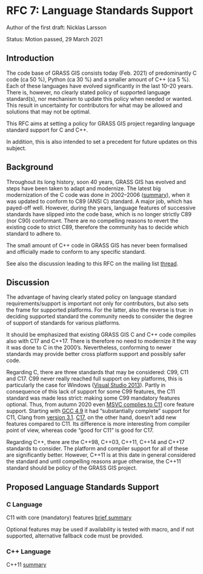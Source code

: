 # RFC 7: Language Standards Support

Author of the first draft: Nicklas Larsson

Status: Motion passed, 29 March 2021

## Introduction
The code base of GRASS GIS consists today (Feb. 2021) of predominantly C code (ca 50 %), Python (ca 30 %) and a smaller amount of C++ (ca 5 %). Each of these languages have evolved significantly in the last 10–20 years. There is, however, no clearly stated policy of supported language standard(s), nor mechanism to update this policy when needed or wanted. This result in uncertainty for contributors for what may be allowed and solutions that may not be optimal.

This RFC aims at setting a policy for GRASS GIS project regarding language standard support for C and C++.

In addition, this is also intended to set a precedent for future updates on this subject.

## Background
Throughout its long history, soon 40 years, GRASS GIS has evolved and steps have been taken to adapt and modernize. The latest big modernization of the C code was done in 2002–2006 ([summary](https://lists.osgeo.org/pipermail/grass-dev/2021-February/094955.html)), when it was updated to conform to C89 (ANSI C) standard. A major job, which has payed-off well. However, during the years, language features of successive standards have slipped into the code base, which is no longer strictly C89 (nor C90) conformant. There are no compelling reasons to revert the existing code to strict C89, therefore the community has to decide which standard to adhere to.

The small amount of C++ code in GRASS GIS has never been formalised and officially made to conform to any specific standard.

See also the discussion leading to this RFC on the mailing list [thread](https://lists.osgeo.org/pipermail/grass-dev/2021-January/094899.html).

## Discussion
The advantage of having clearly stated policy on language standard requirements/support is important not only for contributors, but also sets the frame for supported platforms. For the latter, also the reverse is true: in deciding supported standard the community needs to consider the degree of support of standards for various platforms.

It should be emphasized that existing GRASS GIS C and C++ code compiles also with C17 and C++17. There is therefore no need to modernize it the way it was done to C in the 2000’s. Nevertheless, conforming to newer standards may provide better cross platform support and possibly safer code.

Regarding C, there are three standards that may be considered: C99, C11 and C17. C99 never really reached full support on key platforms, this is  particularly the case for Windows ([Visual Studio 2013](https://devblogs.microsoft.com/cppblog/c99-library-support-in-visual-studio-2013/)). Partly in consequence of this lack of support for some C99 features, the C11 standard was made less strict: making some C99 mandatory features optional. Thus, from autumn 2020 even [MSVC complies to C11](https://devblogs.microsoft.com/cppblog/c11-and-c17-standard-support-arriving-in-msvc/) core feature support. Starting with [GCC 4.9](https://gcc.gnu.org/wiki/C11Status) it had “substantially complete” support for C11, Clang from [version 3.1](https://releases.llvm.org/3.1/docs/ClangReleaseNotes.html). [C17](https://en.wikipedia.org/wiki/C17_(C_standard_revision)), on the other hand, doesn’t add new features compared to C11. Its difference is more interesting from compiler point of view, whereas code “good for C11” is good for C17.

Regarding C++, there are the C++98, C++03, C++11, C++14 and C++17 standards to consider. The platform and compiler support for all of these are significantly better. However, C++11 is at this date in general considered the standard and until compelling reasons argue otherwise, the C++11 standard should be policy of the GRASS GIS project.

## Proposed Language Standards Support

### C Language
C11 with core (mandatory) features [brief summary](https://en.wikipedia.org/wiki/C11_(C_standard_revision))

Optional features may be used if availability is tested with macro, and if not supported, alternative fallback code must be provided.

### C++ Language
C++11 [summary](https://en.wikipedia.org/wiki/C%2B%2B11)

